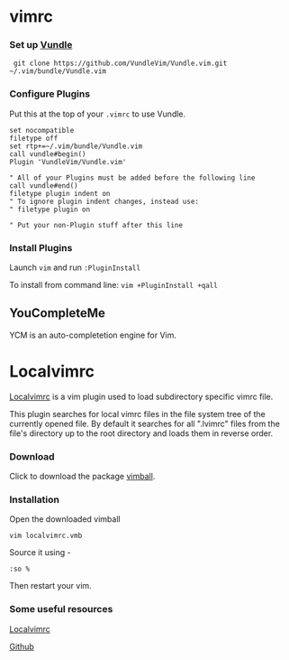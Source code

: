 # vimrc

### Set up [Vundle]

` git clone https://github.com/VundleVim/Vundle.vim.git ~/.vim/bundle/Vundle.vim`

### Configure Plugins

Put this at the top of your `.vimrc` to use Vundle.

```vim
set nocompatible
filetype off
set rtp+=~/.vim/bundle/Vundle.vim
call vundle#begin()
Plugin 'VundleVim/Vundle.vim'

" All of your Plugins must be added before the following line
call vundle#end()            
filetype plugin indent on
" To ignore plugin indent changes, instead use:
" filetype plugin on

" Put your non-Plugin stuff after this line
```

### Install Plugins

Launch `vim` and run `:PluginInstall`

To install from command line: `vim +PluginInstall +qall`

## YouCompleteMe

YCM is an auto-completetion engine for Vim.

# Localvimrc

[Localvimrc] is a vim plugin used to load subdirectory specific vimrc file.

This plugin searches for local vimrc files in the file system tree of the currently opened file. By default it searches for all ".lvimrc" files from the file's directory up to the root directory and loads them in reverse order.

### Download

Click to download the package [vimball].

### Installation

Open the downloaded vimball

`vim localvimrc.vmb`

Source it using -

`:so %`

Then restart your vim.

### Some useful resources

[Localvimrc]

[Github](https://github.com/embear/vim-localvimrc)

[Vundle]:http://github.com/VundleVim/Vundle.vim
[Localvimrc]:https://www.vim.org/scripts/script.php?script_id=441
[vimball]:https://www.vim.org/scripts/download_script.php?src_id=26187
